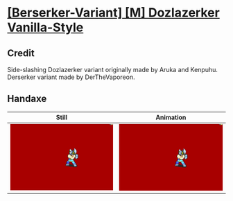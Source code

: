 # [\[Berserker-Variant\] \[M\] Dozlazerker Vanilla-Style](../)

## Credit

Side-slashing Dozlazerker variant originally made by Aruka and Kenpuhu.
Derserker variant made by DerTheVaporeon.
	
## Handaxe

| Still | Animation |
| :---: | :-------: |
| ![Handaxe still](./Handaxe_000.png) | ![Handaxe animation](./Handaxe.gif) |
